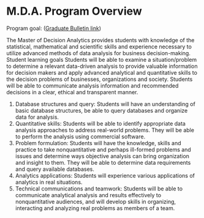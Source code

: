 # M.D.A. Program Overview 

Program goal: ([Graduate Bulletin link](http://bulletin.vcu.edu/graduate/school-business/supply-chain-management/decision-analytics-mda/#text))

The Master of Decision Analytics provides students with knowledge of the statistical, mathematical and scientific skills and experience necessary to utilize advanced methods of data analysis for business decision-making.
Student learning goals
Students will be able to examine a situation/problem to determine a relevant data-driven analysis to provide valuable information for decision makers and apply advanced analytical and quantitative skills to the decision problems of businesses, organizations and society. Students will be able to communicate analysis information and recommended decisions in a clear, ethical and transparent manner.

1.	Database structures and query: Students will have an understanding of basic database structures, be able to query databases and organize data for analysis. 
2.	Quantitative skills: Students will be able to identify appropriate data analysis approaches to address real-world problems. They will be able to perform the analysis using commercial software. 
3.	Problem formulation: Students will have the knowledge, skills and practice to take nonquantitative and perhaps ill-formed problems and issues and determine ways objective analysis can bring organization and insight to them. They will be able to determine data requirements and query available databases. 
4.	Analytics applications: Students will experience various applications of analytics in real situations. 
5.	Technical communications and teamwork: Students will be able to communicate analytical analysis and results effectively to nonquantitative audiences, and will develop skills in organizing, interacting and analyzing real problems as members of a team. 
